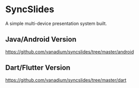 # SyncSlides

A simple multi-device presentation system built.

## Java/Android Version

https://github.com/vanadium/syncslides/tree/master/android

## Dart/Flutter Version

https://github.com/vanadium/syncslides/tree/master/dart
